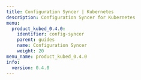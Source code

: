 ```yaml
---
title: Configuration Syncer | Kubernetes
description: Configuration Syncer for Kubernetes
menu:
  product_kubed_0.4.0:
    identifier: config-syncer
    parent: guides
    name: Configuration Syncer
    weight: 20
menu_name: product_kubed_0.4.0
info:
  version: 0.4.0
---
```



